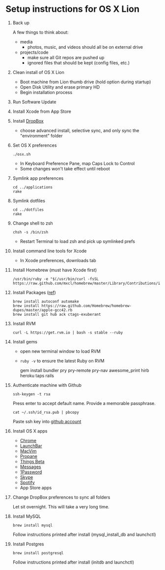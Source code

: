 # Setup instructions for OS X Lion

1.  Back up

    A few things to think about:

    - media
      - photos, music, and videos should all be on external drive
    - projects/code
      - make sure all Git repos are pushed up
      - ignored files that should be kept (config files, etc.)

1.  Clean install of OS X Lion

    - Boot machine from Lion thumb drive (hold option during startup)
    - Open Disk Utility and erase primary HD
    - Begin installation process

1.  Run Software Update

1.  Install Xcode from App Store

1.  Install [DropBox](http://dropbox.com)

    - choose advanced install, selective sync, and only sync the "environment"
      folder

1.  Set OS X preferences

        ./osx.sh

    - In Keyboard Preference Pane, map Caps Lock to Control
    - Some changes won't take effect until reboot

1.  Symlink app preferences

        cd ../applications
        rake

1.  Symlink dotfiles

        cd ../dotfiles
        rake

1.  Change shell to zsh

        chsh -s /bin/zsh

    - Restart Terminal to load zsh and pick up symlinked prefs

1.  Install command line tools for Xcode

    - In Xcode preferences, downloads tab

1.  Install Homebrew (must have Xcode first)

        /usr/bin/ruby -e "$(/usr/bin/curl -fsSL https://raw.github.com/mxcl/homebrew/master/Library/Contributions/install_homebrew.rb)

1.  Install Packages ([ref](http://jfire.io/blog/2012/03/02/xcode-4-dot-3-homebrew-and-ruby))

        brew install autoconf automake
        brew install https://raw.github.com/Homebrew/homebrew-dupes/master/apple-gcc42.rb
        brew install git hub ack ctags-exuberant

1.  Install RVM

        curl -L https://get.rvm.io | bash -s stable --ruby

1.  Install gems

    - open new terminal window to load RVM
    - `ruby -v` to ensure the latest Ruby on RVM

        gem install bundler pry pry-remote pry-nav awesome_print hirb heroku taps rails

1.  Authenticate machine with Github

        ssh-keygen -t rsa

    Press enter to accept default name.
    Provide a memorable passphrase.

        cat ~/.ssh/id_rsa.pub | pbcopy

    Paste ssh key into [github account](https://github.com/account/ssh)

1.  Install OS X apps

    - [Chrome](https://www.google.com/intl/en/chrome/browser/)
    - [LaunchBar](http://www.obdev.at/products/launchbar/index.html)
    - [MacVim](https://github.com/b4winckler/macvim/downloads)
    - [Propane](http://propaneapp.com/)
    - [Things Beta](http://culturedcode.com/beta/thingscloud/download/)
    - [Messages](http://www.macrumors.com/2012/06/12/apple-removes-links-to-messages-beta-for-os-x-lion-still-available-via-direct-link/)
    - [1Password](https://agilebits.com/onepassword/mac)
    - [Skype](http://www.skype.com/intl/en-us/get-skype/)
    - [Spotify](http://www.spotify.com/us/start/)
    - App Store apps

1.  Change DropBox preferences to sync all folders

    Let sit overnight. This will take a very long time.

1.  Install MySQL

        brew install mysql

    Follow instructions printed after install (mysql_install_db and launchctl)

1.  Install Postgres

        brew install postgresql

    Follow instructions printed after install (initdb and launchctl)

